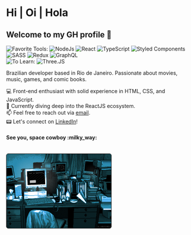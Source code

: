 <h1> Hi | Oi | Hola </h1>
 
<h2> Welcome to my GH profile 👋 </h2>

![Favorite Tools:](https://img.shields.io/badge/favorite%20tools:%20-%23000.svg?&style=for-the-badge) 
![NodeJs](https://img.shields.io/badge/node%20-39933.svg?&style=for-the-badge&logo=node.js&logoColor=black) 
![React](https://img.shields.io/badge/react%20-%2361DAFB.svg?&style=for-the-badge&logo=react&logoColor=black)
![TypeScript](https://img.shields.io/badge/typescript%20-%23007acc.svg?&style=for-the-badge&logo=typescript&logoColor=white) 
![Styled Components](https://img.shields.io/badge/styled%20components%20-%23DB7093.svg?&style=for-the-badge&logo=styled-components&logoColor=white)
![SASS](https://img.shields.io/badge/SASS%20-%23DB7093.svg?&style=for-the-badge&logo=sass&logoColor=white)
![Redux](https://img.shields.io/badge/redux%20-%23764ABC.svg?&style=for-the-badge&logo=redux&logoColor=white)
![GraphQL](https://img.shields.io/badge/GraphQl-E10098?style=for-the-badge&logo=graphql&logoColor=white)<br>
![To Learn:](https://img.shields.io/badge/to%20learn:%20-%23000.svg?&style=for-the-badge)
![Three.JS](https://img.shields.io/badge/three.js%20-%23FFFFFF.svg?&style=for-the-badge&logo=three.js&logoColor=black)

Brazilian developer based in Rio de Janeiro. Passionate about movies, music, games, and comic books.

:computer: Front-end enthusiast with solid experience in HTML, CSS, and JavaScript.<br>
:rocket: Currently diving deep into the ReactJS ecosystem.<br>
:mailbox: Feel free to reach out via <a href="mailto:igorcantelmo@gmail.com">email</a>.<br>
:pager: Let's connect on <a href="https://www.linkedin.com/in/igor-cantelmo/">LinkedIn</a>!<br>




<h4>See you, space cowboy :milky_way: </h4>
</br>
<img align="left" height="200" style="border:1px solid black; border-radius:5px;" src="./coderoom.gif"/> 

